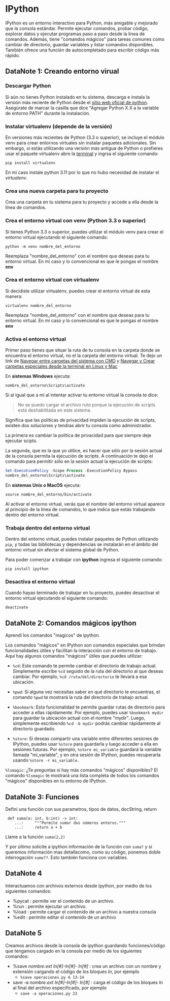 # IPython
IPython es un entorno interactivo para Python, más amigable y mejorado que la consola estándar. Permite ejecutar comandos, probar código, explorar datos y ejecutar programas paso a paso desde la línea de comandos. Además, tiene "comandos mágicos" para tareas comunes como cambiar de directorio, guardar variables y listar comandos disponibles. También ofrece una función de autocompletado para escribir código más rápido.

## DataNote 1: Creando entorno virual
### Descargar Python
Si aún no tienes Python instalado en tu sistema, descarga e instala la versión más reciente de Python desde el [sitio web oficial de python](https://www.python.org/downloads/). Asegúrate de marcar la casilla que dice "Agregar Python X.X a la variable de entorno PATH" durante la instalación.

### Instalar virtualenv (depende de la versión)
En versiones más recientes de Python (3.3 o superior), se incluye el módulo venv para crear entornos virtuales sin instalar paquetes adicionales. Sin embargo, si estás utilizando una versión más antigua de Python o prefieres usar el paquete virtualenv abre la [terminal](https://acortar.link/LM7B1s) y ingrsa el siguiente comando:

`pip install virtualenv`

En mi caso instale python 3.11 por lo que no hubo necesidad de instalar el *virtualenv*.

### Crea una nueva carpeta para tu proyecto
Crea una carpeta en tu sistema para tu proyecto y accede a ella desde la línea de comandos.

### Crea el entorno virtual con venv (Python 3.3 o superior)
Si tienes Python 3.3 o superior, puedes utilizar el módulo venv para crear el entorno virtual ejecutando el siguiente comando:

`python -m venv nombre_del_entorno`

Reemplaza "nombre_del_entorno" con el nombre que deseas para tu entorno virtual. En mi caso y lo convencional es que le pongas el nombre **env**

### Crea el entorno virtual con virtualenv
Si decidiste utilizar virtualenv, puedes crear el entorno virtual de esta manera:

`virtualenv nombre_del_entorno`

Reemplaza "nombre_del_entorno" con el nombre que deseas para tu entorno virtual. En mi caso y lo convencional es que le pongas el nombre **env**

### Activa el entorno virtual
Primer paso tienes que situar la ruta de tu consola en la carpeta donde se encuentra el entorno virtual, no el la carpeta del entorno virtual. Te dejo un link de [Navegar entre carpetas del sistema con CMD](https://youtu.be/ycOzl0coFxA) y [Navegar y Crear carpetas especiales desde la terminal en Linux y Mac](https://youtu.be/1fltrbxIbEk)

En **sistemas Windows** ejecuta:

`nombre_del_entorno\Scripts\activate`

Si al igual que a mi al intentar activar tu entorno virtual la consola te dice:
> No se puedo cargar el archivo _ruta_ porque la ejecución de
scripts está deshabilitada en este sistema.

Significa que las politicas de privacidad impiden la ejecución de scripts, existen dos soluciones y tendras abrir tu consola como administrador.

La primera es cambiar la politica de privacidad para que siempre deje ejecutar scipts.

La segunda, que es la que yo utilice, es hacer que sólo por la sesión actual de la consola permita la ejecución de scripts. A continuación te dejo el comando para permitir sólo en la sesión actual la ejecución de scripts:

``` powershell
Set-ExecutionPolicy -Scope Process -ExecutionPolicy Bypass
nombre_del_entorno\Scripts\activate
```

En **sistemas Unix o MacOS** ejecuta:

`source nombre_del_entorno/bin/activate`

Al activar el entorno virtual, verás que el nombre del entorno virtual aparece al principio de la línea de comandos, lo que indica que estás trabajando dentro del entorno virtual.

### Trabaja dentro del entorno virtual
Dentro del entorno virtual, puedes instalar paquetes de Python utilizando `pip`, y todas las bibliotecas y dependencias se instalarán en el ámbito del entorno virtual sin afectar el sistema global de Python.

Para poder comenzar a trabajar con **ipython** ingresa el siguiente comando:

`pip install ipython`

### Desactiva el entorno virtual
Cuando hayas terminado de trabajar en tu proyecto, puedes desactivar el entorno virtual ejecutando el siguiente comando:

`deactivate`

## DataNote 2: Comandos mágicos ipython
Aprendí los comandos "magicos" de ipython.

Los comandos "mágicos" en IPython son comandos especiales que brindan funcionalidades útiles y facilitan la interacción con el entorno de trabajo. Aquí hay algunos comandos "mágicos" útiles que puedes utilizar:

- `%cd`: Este comando te permite cambiar el directorio de trabajo actual. Simplemente escribe `%cd` seguido de la ruta del directorio al que deseas cambiar. Por ejemplo, `%cd /ruta/del/directorio` te llevará a esa ubicación.

- `%pwd`: Si alguna vez necesitas saber en qué directorio te encuentras, el comando `%pwd` te mostrará la ruta del directorio de trabajo actual.

- `%bookmark`: Esta funcionalidad te permite guardar rutas de directorio para acceder a ellas rápidamente. Por ejemplo, puedes usar `%bookmark mydir` para guardar la ubicación actual con el nombre "mydir". Luego, simplemente escribiendo `%cd -b mydir` podrás cambiar rápidamente al directorio guardado.

- `%store`: Si deseas compartir una variable entre diferentes sesiones de IPython, puedes usar `%store` para guardarla y luego acceder a ella en sesiones futuras. Por ejemplo, `%store mi_variable` guardará la variable llamada "mi_variable", y en otra sesión de IPython, puedes recuperarla usando `%store -r mi_variable`.

`%lsmagic`: ¿Te preguntas si hay más comandos "mágicos" disponibles? El comando `%lsmagic` te mostrará una lista completa de todos los comandos "mágicos" disponibles en tu entorno de IPython.

## DataNote 3: Funciones
Definí una función con sus parametros, tipos de datos, docString, return

``` ipython
 def suma(a: int, b:int) -> int:
    ...:     """Permite sumar dos números enteros."""
    ...:     return a + b
``` 

Llame a la función 
`suma(2,2)`

Y por último solicite a ipython información de la función con `suma?` y si queremos información mas detallacomo, como su código, ponemos doble interrogación `suma??`. Esto también funciona con variables. 

## DataNote 4
Interactuamos con archivos externos desde ipython, por medio de los siguientes comandos:
- %pycat : permite ver el contenido de un archivo.
- %run : permite ejecutar un archivo.
- %load : permite cargar el contenido de un archivo a nuestra consola
- %edit : perimite editar el contenido de un archivo

## DataNote 5
Creamos archivos desde la consola de ipython guardando funciones/código que tengamos cargado en la consola por medio de los siguientes comandos:
- %save _nombre.ext_ _In[#]-In[#]-_ _In[#]_ : crea un archivo con un nombre y extensión cargando el código de los bloques *In*, por ejemplo
	- `%save operaciones.py 6 13-14`
- save -a _nombre.ext_ _In[#]-In[#]-_ _In[#]_ : carga el código de los bloques *In* al final del archivo especificado, por ejemplo
	- `save -a operaciones.py 23`

